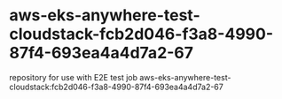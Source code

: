 # aws-eks-anywhere-test-cloudstack-fcb2d046-f3a8-4990-87f4-693ea4a4d7a2-67
repository for use with E2E test job aws-eks-anywhere-test-cloudstack:fcb2d046-f3a8-4990-87f4-693ea4a4d7a2-67
